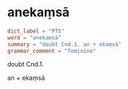 # anekaṃsā

``` toml
dict_label = "PTS"
word = "anekaṃsā"
summary = "doubt Cnd.1. an + ekaṃsā"
grammar_comment = "feminine"
```

doubt Cnd.1.

an \+ ekaṃsā

